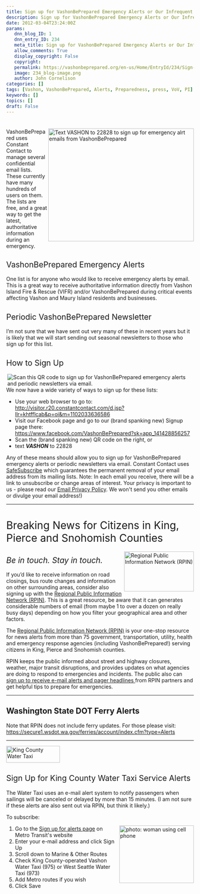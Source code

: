 ```yaml
---
title: Sign up for VashonBePrepared Emergency Alerts or Our Infrequent Newsletters
description: Sign up for VashonBePrepared Emergency Alerts or Our Infrequent Newsletters
date: 2012-03-04T23:24:00Z
params:
   dnn_blog_ID: 1
   dnn_entry_ID: 234
   meta_title: Sign up for VashonBePrepared Emergency Alerts or Our Infrequent Newsletters
   allow_comments: True
   display_copyright: False
   copyright: 
   permalink: https://vashonbeprepared.org/en-us/Home/EntryId/234/Sign-up-for-VashonBePrepared-Emergency-Alerts-or-Our-Infrequent-Newsletters
   image: 234_blog-image.png
   author: John Cornelison
categories: []
tags: [Vashon, VashonBePrepared, Alerts, Preparedness, press, VoV, PI]
keywords: []
topics: []
draft: False
---
```


<div class="wlWriterHeaderFooter" style="padding-bottom: 4px; margin: 0px; padding-left: 0px; padding-right: 0px; float: none; padding-top: 4px;"> </div>
<p><span style="font-weight: normal;"><img width="391" height="302" align="right" style="display: inline; float: right;" alt="Text VASHON to 22828 to sign up for emergency alrt emails from VashonBePrepared" src="/portals/1/Graphics/WebSite/Text22828.jpg" /></span>VashonBePrepared uses Constant Contact to manage several confidential email lists. These currently have many hundreds of users on them. The lists are free, and a great way to get the latest, authoritative information during an emergency.</p>
<h2><span style="font-weight: normal;">VashonBePrepared </span><span style="font-weight: normal;">Emergency Alerts</span></h2>
<p>One list is for anyone who would like to receive emergency alerts by email. This is a great way to receive authoritative information directly from Vashon Island Fire &amp; Rescue (VIFR) and/or VashonBePrepared during critical events affecting Vashon and Maury Island residents and businesses.</p>
<h2><span style="font-weight: normal;">Periodic VashonBePrepared Newsletter</span></h2>
<p>I&rsquo;m not sure that we have sent out very many of these in recent years but it is likely that we will start sending out seasonal newsletters to those who sign up for this list.</p>
<h2><span style="font-weight: normal;">How to Sign Up</span></h2>
<p><span style="font-weight: normal;"><img align="right" style="display: inline; float: right;" alt="Scan this QR code to sign up for VashonBePrepared emergency alerts and periodic newsletters via email." src="/portals/1/Graphics/WebSite/ConstantContactQR.png" /></span>We now have a wide variety of ways to sign up for these lists:</p>
<ul>
    <li>Use your web browser to go to: <br />
    <a href="http://visitor.r20.constantcontact.com/d.jsp?llr=khtfflcab&amp;p=oi&amp;m=1102033636586" title="http://visitor.r20.constantcontact.com/d.jsp?llr=khtfflcab&amp;p=oi&amp;m=1102033636586">http://visitor.r20.constantcontact.com/d.jsp?llr=khtfflcab&amp;p=oi&amp;m=1102033636586</a> </li>
    <li>Visit our Facebook page and go to our (brand spanking new) Signup page there: <br />
    <a href="https://www.facebook.com/VashonBePrepared?sk=app_141428856257" title="https://www.facebook.com/VashonBePrepared?sk=app_141428856257">https://www.facebook.com/VashonBePrepared?sk=app_141428856257</a> </li>
    <li>Scan the (brand spanking new) QR code on the right, or </li>
    <li>text <em><strong>VASHON</strong></em> to 22828 </li>
</ul>
<p>Any of these means should allow you to sign up for VashonBePrepared emergency alerts or periodic newsletters via email. Constant Contact uses <a href="http://www.constantcontact.com/safesubscribe.jsp">SafeSubscribe</a> which guarantees the permanent removal of your email address from its mailing lists. Note: In each email you receive, there will be a link to unsubscribe or change areas of interest. Your privacy is important to us - please read our <a href="http://ui.constantcontact.com/roving/CCPrivacyPolicy.jsp">Email Privacy Policy</a>. We won't send you other emails or divulge your email address!) <img alt="" width="168" height="14" src="https://imgssl.constantcontact.com/ui/images1/safe_subscribe_logo.gif" /></p>
<hr />
<h1><span style="font-weight: normal;">Breaking News for Citizens in King, Pierce and Snohomish Counties</span></h1>
<a href="http://www.rpin.org/"><img width="187" height="107" align="right" style="display: inline; float: right;" alt="Regional Public Information Network (RPIN)" src="/portals/1/Graphics/WebSite/RPINLogo.gif" /></a>
<h2><em><span style="font-weight: normal;">Be in touch. Stay in touch.</span></em></h2>
<p>If you&rsquo;d like to receive information on road closings, bus route changes and information on other surrounding areas, consider also signing up with the <a href="http://www.rpin.org/">Regional Public Information Network (RPIN)</a>. This is a great resource, be aware that it can generates considerable numbers of email (from maybe 1 to over a dozen on really busy days) depending on how you filter your geographical area and other factors.</p>
<p>The <a href="http://www.rpin.org/">Regional Public Information Network (RPIN)</a> is your one-stop resource for news alerts from more than 75 government, transportation, utility, health and emergency response agencies (including VashonBePrepared!) serving citizens in King, Pierce and Snohomish counties.</p>
<p>RPIN keeps the public informed about street and highway closures, weather, major transit disruptions, and provides updates on what agencies are doing to respond to emergencies and incidents. The public also can <a href="http://www.rpin.org/">sign up to receive e-mail alerts and pager headlines </a>from RPIN partners and get helpful tips to prepare for emergencies.</p>
<hr />
<h2><img alt="" align="right" style="display: inline; float: right;" src="http://www.wsdot.wa.gov/ferries/Image/home_page_images/Rhody2.jpg" />Washington State DOT Ferry Alerts</h2>
<p>Note that RPIN does not include ferry updates. For those please visit: <br />
<a href="https://secure1.wsdot.wa.gov/ferries/account/index.cfm?type=Alerts" title="https://secure1.wsdot.wa.gov/ferries/account/index.cfm?type=Alerts">https://secure1.wsdot.wa.gov/ferries/account/index.cfm?type=Alerts</a></p>
<hr />
<p><a href="http://www.kingcounty.gov/transportation/kcdot/WaterTaxi.aspx"><img width="144" height="45" alt="King County Water Taxi" src="http://www.kingcounty.gov/transportation/kcdot/~/media/transportation/kcdot/WaterTaxi/WaterTaxiLogo2in.ashx" /></a></p>
<h2><span style="font-weight: normal;">Sign Up for King County Water Taxi Service Alerts</span></h2>
<p>The Water Taxi uses an e-mail alert system to notify passengers when sailings will be canceled or delayed by more than 15 minutes. (I am not sure if these alerts are also sent out via RPIN, but think it likely.)</p>
<p>To subscribe:</p>
<ol>
    <li><img width="200" height="154" align="right" style="display: inline; float: right;" alt="photo: woman using cell phone" src="http://www.kingcounty.gov/transportation/kcdot/~/media/transportation/kcdot/WaterTaxi/cellphone_user.ashx" />Go to the <a href="http://metro.kingcounty.gov/signup/index.html">Sign up for alerts page</a> on Metro Transit's website </li>
    <li>Enter your e-mail address and click Sign Up </li>
    <li>Scroll down to Marine &amp; Other Routes </li>
    <li>Check King County-operated Vashon Water Taxi (975) or West Seattle Water Taxi (973) </li>
    <li>Add Metro routes if you wish </li>
    <li>Click Save </li>
</ol>

